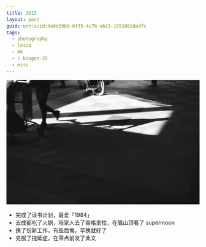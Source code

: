```yaml
---
title: 2015
layout: post
guid: urn:uuid:de8d598d-6f35-4c7b-ab23-1951062dadfc
tags:
  - photography
  - leica
  - m6
  - c-biogon-35
  - misc
---
```


[![Shadow](/media/files/2015/12/31/shadow.jpg)](https://www.flickr.com/photos/lhzhang/23999442826/in/dateposted-public/)

- 完成了读书计划，最爱「1984」
- 去成都吃了火锅，陪家人去了香格里拉，在眉山顶看了 supermoon
- 换了份新工作，有些后悔，早换就好了
- 克服了拖延症，在零点前发了此文
